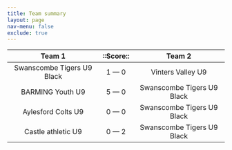 ```yaml
---
title: Team summary
layout: page
nav-menu: false
exclude: true
---
```




|           Team 1           |  ::Score::  |           Team 2           |
|:--------------------------:|:-----------:|:--------------------------:|
| Swanscombe Tigers U9 Black | 1 &mdash; 0 |     Vinters Valley U9      |
|      BARMING Youth U9      | 5 &mdash; 0 | Swanscombe Tigers U9 Black |
|     Aylesford Colts U9     | 0 &mdash; 0 | Swanscombe Tigers U9 Black |
|     Castle athletic U9     | 0 &mdash; 2 | Swanscombe Tigers U9 Black |

 <br /><br /><br />